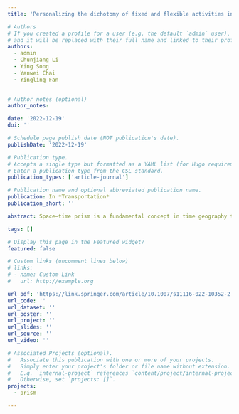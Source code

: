 ```yaml
---
title: 'Personalizing the dichotomy of fixed and flexible activities in everyday life: deriving prism anchors from GPS-enabled survey data'

# Authors
# If you created a profile for a user (e.g. the default `admin` user), write the username (folder name) here
# and it will be replaced with their full name and linked to their profile.
authors:
  - admin
  - Chunjiang Li
  - Ying Song
  - Yanwei Chai
  - Yingling Fan
  

# Author notes (optional)
author_notes:

date: '2022-12-19'
doi: ''

# Schedule page publish date (NOT publication's date).
publishDate: '2022-12-19'

# Publication type.
# Accepts a single type but formatted as a YAML list (for Hugo requirements).
# Enter a publication type from the CSL standard.
publication_types: ['article-journal']

# Publication name and optional abbreviated publication name.
publication: In *Transportation*
publication_short: ''

abstract: Space–time prism is a fundamental concept in time geography that can model an individual’s accessibility to resources under space–time constraints. A prism anchor is often defined by work, school, or home activity with a fixed location and schedule. Trips and other activities are relatively flexible and scheduled between prism anchors. This fixity-flexibility dichotomy may not capture the increasing complexity of human mobility behaviors or variations among individuals. Recent developments in location-aware technologies allow us to collect person-level mobility data with detailed space–time paths and contextual information. This article develops methods to extract prism anchors from these GPS-based survey data and examines whether home, work, and school activities can always be used to define prism anchors for everyone. To illustrate our methods, we use data collected in Minnesota and Beijing as two study cases. Results in both study cases suggest that not everyone has home, work, or school anchors, and people with the same socio-demographic background tend to have similar anchor types. By deriving home, work, and school anchors, we can better understand how a person’s everyday schedules are governed by home, work, and school and refine person-based accessibility measures.

tags: []

# Display this page in the Featured widget?
featured: false

# Custom links (uncomment lines below)
# links:
# - name: Custom Link
#   url: http://example.org

url_pdf: 'https://link.springer.com/article/10.1007/s11116-022-10352-2'
url_code: ''
url_dataset: ''
url_poster: ''
url_project: ''
url_slides: ''
url_source: ''
url_video: ''

# Associated Projects (optional).
#   Associate this publication with one or more of your projects.
#   Simply enter your project's folder or file name without extension.
#   E.g. `internal-project` references `content/project/internal-project/index.md`.
#   Otherwise, set `projects: []`.
projects:
  - prism

---
```

